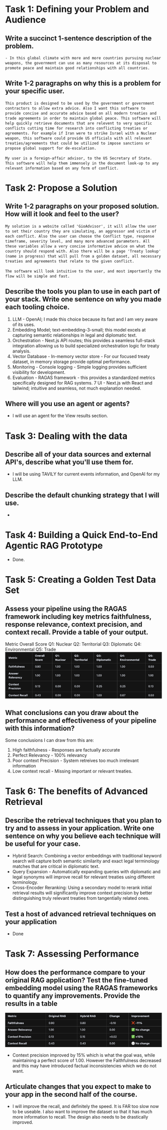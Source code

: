 # Task 1: Defining your Problem and Audience
## Write a succinct 1-sentence description of the problem.
    - In this global climate with more and more countries pursuing nuclear weapons, the government can use as many resources at its disposal to promote peace and maintain good relationships with all countries.
## Write 1-2 paragraphs on why this is a problem for your specific user.
    This product is designed to be used by the government or government contractors to allow extra advice. Also I want this software to provide concise and accurate advice based on all modern treaties and trade agreements in order to maintain global peace. This software will help quickly retrieve documents that are relevent to very specific conflicts cutting time for research into conflicting treaties or agreements. For example if Iran were to strike Israel with a Nuclear weapon, this software could provide US officials with all relevant treaties/agreements that could be utilized to impose sanctions or propose global support for de-escalation.

    My user is a foreign-affair advisor, to the US Secretary of State. This software will help them immensely in the document look-up to any relevant information based on any form of conflict.

# Task 2: Propose a Solution
## Write 1-2 paragraphs on your proposed solution. How will it look and feel to the user?
    My solution is a website called 'GioAdvisor', it will allow the user to set their country they are simulating, an aggressor and victim of each conflict. Also the user can choose the Conflict type, response timeframe, severity level, and many more advanced parameters. All these variables allow a very concise informative advice on what the country should respond with. Also there will be a page 'Treaty lookup' (name in progress) that will pull from a golden dataset, all necessary treaties and agreements that relate to the given conflict.

    The software will look intuitive to the user, and most importantly the flow will be simple and fast.
## Describe the tools you plan to use in each part of your stack. Write one sentence on why you made each tooling choice.
1. LLM - OpenAI; I made this choice because its fast and I am very aware of its uses.
2. Embedding Model; text-embedding-3-small; this model excels at capturing semantic relationships in legal and diplomatic text.
3. Orchestration - Next.js API routes; this provides a seamless full-stack integration allowing us to build specialized orchestration logic for treaty analysis.
4. Vector Database - In-memory vector store - For our focused treaty dataset, in memory storage provide optimal performance.
5. Monitoring - Console logging - Simple logging provides sufficient visibility for development.
6. Evaluation - RAGAS framework - this provides a standardized metrics specifically designed for RAG systems.
7 UI - Next.js with React and tailwind; intuitive and seamless, not much explanation needed.
## Where will you use an agent or agents?
- I will use an agent for the View results section.
# Task 3: Dealing with the data
## Describe all of your data sources and external API's, describe what you'll use them for.
- I will be using TAVILY for current events information, and OpenAI for my LLM.
## Describe the default chunking strategy that I will use.
- 
# Task 4: Building a Quick End-to-End Agentic RAG Prototype
- Done.
# Task 5: Creating a Golden Test Data Set
## Assess your pipeline using the RAGAS framework including key metrics faithfulness, response relevance, context precision, and context recall. Provide a table of your output.
Metric	Overall Score	Q1: Nuclear	Q2: Territorial	Q3: Diplomatic	Q4: Environmental	Q5: Trade
![Alt Text](image.png)
## What conclusions can you draw about the performance and effectiveness of your pipeline with this information?
Some conclusions I can draw from this are:
1. High faithfulness - Responses are factually accurate
2. Perfect Relevancy - 100% relevancy
3. Poor context Precision - System retreives too much irrelevant information
4. Low context recall - Missing important or relevant treaties.
# Task 6: The benefits of Advanced Retrieval
## Describe the retrieval techniques that you plan to try and to assess in your application. Write one sentence on why you believe each technique will be useful for your case.
- Hybrid Search: Combining a vector embeddings with traditional keyword search will capture both semantic similarity and exact legal terminology matches that are critical in diplomatic text.
- Query Expansion - Automatically expanding queries with diplomatic and legal synonyms will improve recall for relevant treaties using different terminology.
- Cross-Encoder Reranking: Using a secondary model to rerank initial retrieval results will significantly improve context precision by better distinguishing truly relevant treaties from tangentially related ones.
## Test a host of advanced retrieval techniques on your application
- Done
# Task 7: Assessing Performance
## How does the performance compare to your original RAG application? Test the fine-tuned embedding model using the RAGAS frameworks to quantify any improvements. Provide the results in a table
![Alt text](image1.png)
- Context precision improved by 15% which is what the goal was, while maintaining a perfect score of 1.00. However the Faithfulness decreased and this may have introduced factual inconsistencies which we do not want.
## Articulate changes that you expect to make to your app in the second half of the course.
- I will improve the recall, and definitely the speed. It is FAR too slow now to be useable. I also want to improve the dataset so that it has much more information to recall. The design also needs to be drastically improved.